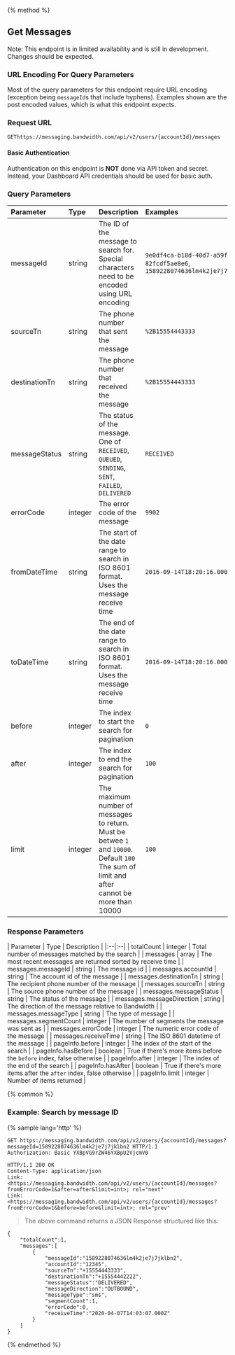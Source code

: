 {% method %}
  
## Get Messages
 
Note: This endpoint is in limited availability and is still in development. Changes should be expected.

### URL Encoding For Query Parameters

Most of the query parameters for this endpoint require URL encoding (exception being `messageId`s that include hyphens). Examples shown are the post encoded values, which is what this endpoint expects.

### Request URL

<code class="post">GET</code>`https://messaging.bandwidth.com/api/v2/users/{accountId}/messages`

#### Basic Authentication

Authentication on this endpoint is <b>NOT</b> done via API token and secret. Instead, your Dashboard API credentials should be used for basic auth.

### Query Parameters

| Parameter | Type | Description | Examples |
|:--|:--|:--|:--|
| messageId | string | The ID of the message to search for. Special characters need to be encoded using URL encoding | `9e0df4ca-b18d-40d7-a59f-82fcdf5ae8e6`, `1589228074636lm4k2je7j7jklbn2` |
| sourceTn | string | The phone number that sent the message | `%2B15554443333` |
| destinationTn | string | The phone number that received the message | `%2B15554443333` |
| messageStatus | string | The status of the message. One of `RECEIVED`, `QUEUED`, `SENDING`, `SENT`, `FAILED`, `DELIVERED` | `RECEIVED` |
| errorCode | integer | The error code of the message | `9902` |
| fromDateTime | string | The start of the date range to search in ISO 8601 format. Uses the message receive time | `2016-09-14T18:20:16.000Z` |
| toDateTime | string | The end of the date range to search in ISO 8601 format. Uses the message receive time | `2016-09-14T18:20:16.000Z^` |
| before | integer | The index to start the search for pagination | `0` |
| after | integer | The index to end the search for pagination | `100` |
| limit | integer | The maximum number of messages to return. Must be betwee `1` and `10000`. Default `100` <br> The sum of limit and after cannot be more than 10000 | `100` |

### Response Parameters

| Parameter | Type | Description |
|:--|:--|
| totalCount | integer | Total number of messages matched by the search |
| messages | array | The most recent messages are returned sorted by receive time |
| messages.messageId | string | The message id |
| messages.accountId | string | The account id of the message |
| messages.destinationTn | string | The recipient phone number of the message |
| messages.sourceTn | string | The source phone number of the message |
| messages.messageStatus | string | The status of the message |
| messages.messageDirection | string | The direction of the message relative to Bandwidth  |
| messages.messageType | string | The type of message  |
| messages.segmentCount | integer | The number of segments the message was sent as |
| messages.errorCode | integer | The numeric error code of the message |
| messages.receiveTime | string | The ISO 8601 datetime of the message |
| pageInfo.before | integer | The index of the start of the search |
| pageInfo.hasBefore | boolean | True if there's more items before the `before` index, false otherwise |
| pageInfo.after | integer | The index of the end of the search |
| pageInfo.hasAfter | boolean | True if there's more items after the `after` index, false otherwise |
| pageInfo.limit | integer | Number of items returned |

{% common %}

### Example: Search by message ID

{% sample lang='http' %}

```http
GET https://messaging.bandwidth.com/api/v2/users/{accountId}/messages?messageId=1589228074636lm4k2je7j7jklbn2 HTTP/1.1
Authorization: Basic YXBpVG9rZW46YXBpU2VjcmV0

HTTP/1.1 200 OK
Content-Type: application/json
Link: <https://messaging.bandwidth.com/api/v2/users/{accountId}/messages?fromErrorCode=1&after=after&limit=int>; rel="next"
Link: <https://messaging.bandwidth.com/api/v2/users/{accountId}/messages?fromErrorCode=1&before=before&limit=int>; rel="prev"
```

> The above command returns a JSON Response structured like this:

```http
{
    "totalCount":1,
    "messages":[
        {
            "messageId":"1589228074636lm4k2je7j7jklbn2",
            "accountId":"12345",
            "sourceTn":"+15554443333",
            "destinationTn":"+15554442222",
            "messageStatus":"DELIVERED",
            "messageDirection":"OUTBOUND",
            "messageType":"sms",
            "segmentCount":1,
            "errorCode":0,
            "receiveTime":"2020-04-07T14:03:07.000Z"
        }
    ]
}
```

{% endmethod %}
